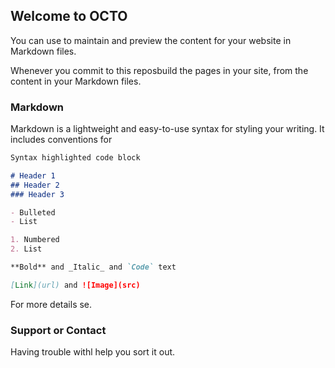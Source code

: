 ## Welcome to OCTO

You can use to maintain and preview the content for your website in Markdown files.

Whenever you commit to this reposbuild the pages in your site, from the content in your Markdown files.

### Markdown

Markdown is a lightweight and easy-to-use syntax for styling your writing. It includes conventions for

```markdown
Syntax highlighted code block

# Header 1
## Header 2
### Header 3

- Bulleted
- List

1. Numbered
2. List

**Bold** and _Italic_ and `Code` text

[Link](url) and ![Image](src)
```

For more details se.

### Support or Contact

Having trouble withl help you sort it out.

